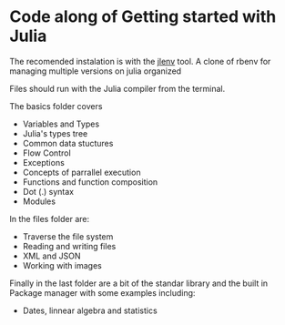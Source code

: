 # Code along of Getting started with Julia

The recomended instalation is with the [jlenv](https://github.com/HiroakiMikami/jlenv)
 tool. A clone of rbenv for managing multiple versions on julia organized
  
Files should run with the Julia compiler from the terminal.

The basics folder covers
- Variables and Types
- Julia's types tree
- Common data stuctures
- Flow Control
- Exceptions
- Concepts of parrallel execution
- Functions and function composition
- Dot (.) syntax
- Modules

In the files folder are:
- Traverse the file system
- Reading and writing files
- XML and JSON 
- Working with images

Finally in the last folder are a bit of the standar library and the built in Package manager with some examples including:
-  Dates, linnear algebra and statistics